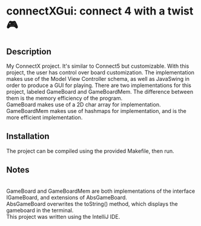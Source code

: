# connectXGui: connect 4 with a twist  🎮 
<h2>Description</h2>
My ConnectX project. It's similar to Connect5 but customizable. With this project, the user has control over board customization. The implementation makes use of the Model View Controller schema, as well as JavaSwing in order to produce a GUI for playing. There are two implementations for this project, labeled GameBoard and GameBoardMem. The difference between them is the memory efficiency of the program.
<br>
GameBoard makes use of a 2D char array for implementation.
<br>
GameBoardMem makes use of hashmaps for implementation, and is the more efficient implementation.
<br>

<h2>Installation</h2>
The project can be compiled using the provided Makefile, then run.
<br>
<h2>Notes</h2>
<br>
GameBoard and GameBoardMem are both implementations of the interface IGameBoard, and extensions of AbsGameBoard. 
<br>
AbsGameBoard overwrites the toString() method, which displays the gameboard in the terminal.
<br>
This project was written using the IntelliJ IDE.
<br>
